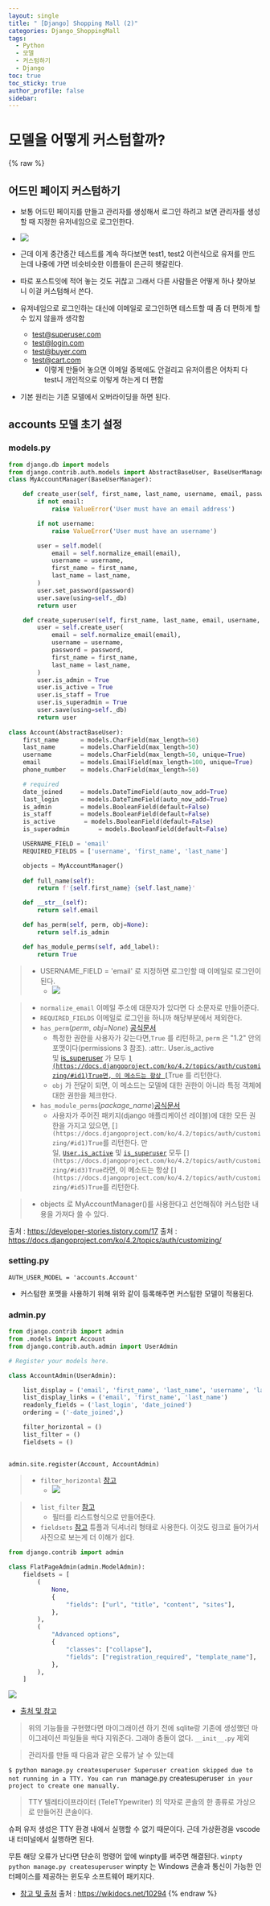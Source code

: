 ```yaml
---
layout: single
title: " [Django] Shopping Mall (2)"
categories: Django_ShoppingMall
tags:
  - Python
  - 모델
  - 커스텀하기
  - Django
toc: true
toc_sticky: true
author_profile: false
sidebar:
---
```

# 모델을 어떻게 커스텀할까?

{% raw %}

## 어드민 페이지 커스텀하기

- 보통 어드민 페이지를 만들고 관리자를 생성해서 로그인 하려고 보면 관리자를 생성할 때 지정한 유저네임으로 로그인한다.
- ![](https://i.imgur.com/gOrR6n4.png)

- 근데 이게 중간중간 테스트를 계속 하다보면 test1, test2 이런식으로 유저를 만드는데 나중에 가면 비슷비슷한 이름들이 은근히 헷갈린다.
- 따로 포스트잇에 적어 놓는 것도 귀찮고 그래서 다른 사람들은 어떻게 하나 찾아보니 이걸 커스텀해서 쓴다.
- 유저네임으로 로그인하는 대신에 이메일로 로그인하면 테스트할 때 좀 더 편하게 할 수 있지 않을까 생각함
	- test@superuser.com
	- test@login.com
	- test@buyer.com
	- test@cart.com 
		- 이렇게 만들어 놓으면 이메일 중복에도 안걸리고 유저이름은 어차피 다 test니 개인적으로 이렇게 하는게 더 편함
- 기본 원리는 기존 모델에서 오버라이딩을 하면 된다.

## accounts 모델 초기 설정

### models.py
```python
from django.db import models
from django.contrib.auth.models import AbstractBaseUser, BaseUserManager
class MyAccountManager(BaseUserManager):

    def create_user(self, first_name, last_name, username, email, password=None):
        if not email:
            raise ValueError('User must have an email address')

        if not username:
            raise ValueError('User must have an username')

        user = self.model(
            email = self.normalize_email(email),
            username = username,
            first_name = first_name,
            last_name = last_name,
        )
        user.set_password(password)
        user.save(using=self._db)
        return user

    def create_superuser(self, first_name, last_name, email, username, password):
        user = self.create_user(
            email = self.normalize_email(email),
            username = username,
            password = password,
            first_name = first_name,
            last_name = last_name,
        )
        user.is_admin = True
        user.is_active = True
        user.is_staff = True
        user.is_superadmin = True
        user.save(using=self._db)
        return user
        
class Account(AbstractBaseUser):
    first_name      = models.CharField(max_length=50)
    last_name       = models.CharField(max_length=50)
    username        = models.CharField(max_length=50, unique=True)
    email           = models.EmailField(max_length=100, unique=True)
    phone_number    = models.CharField(max_length=50)

    # required
    date_joined     = models.DateTimeField(auto_now_add=True)
    last_login      = models.DateTimeField(auto_now_add=True)
    is_admin        = models.BooleanField(default=False)
    is_staff        = models.BooleanField(default=False)
    is_active        = models.BooleanField(default=False)
    is_superadmin        = models.BooleanField(default=False)

    USERNAME_FIELD = 'email'
    REQUIRED_FIELDS = ['username', 'first_name', 'last_name']

    objects = MyAccountManager()
    
    def full_name(self):
        return f'{self.first_name} {self.last_name}'

    def __str__(self):
        return self.email

    def has_perm(self, perm, obj=None):
        return self.is_admin

    def has_module_perms(self, add_label):
        return True
```
>- USERNAME_FIELD = 'email' 로 지정하면 로그인할 때 이메일로 로그인이 된다.
>	- ![](https://i.imgur.com/x1snhGY.png)


>- `normalize_email` 이메일 주소에 대문자가 있다면 다 소문자로 만들어준다.
>- `REQUIRED_FIELDS` 이메일로 로그인을 하니까 해당부분에서 제외한다.
>- `has_perm`(_perm_, _obj=None_) [공식문서](https://docs.djangoproject.com/ko/4.2/topics/auth/customizing/#django.contrib.auth.models.PermissionsMixin.has_perm "이 정의에 대한 퍼머링크")
>	- 특정한 권한을 사용자가 갖는다면,``True`` 를 리턴하고, `perm` 은 "1.2"  안의 포맷이다(permissions 3 참조). :attr:. User.is_active 및 [is_superuser](https://docs.djangoproject.com/ko/4.2/ref/contrib/auth/#django.contrib.auth.models.User.is_superuser "django.contrib.auth.models.User.is_superuser") 가 모두 [``](https://docs.djangoproject.com/ko/4.2/topics/auth/customizing/#id1)True면, 이 메소드는 항상 [``](https://docs.djangoproject.com/ko/4.2/topics/auth/customizing/#id3)True 를 리턴한다.
>	- `obj` 가 전달이 되면, 이 메소드는 모델에 대한 권한이 아니라 특정 객체에 대한 권한을 체크한다.
>- `has_module_perms`(_package_name_)[공식문서](https://docs.djangoproject.com/ko/4.2/topics/auth/customizing/#django.contrib.auth.models.PermissionsMixin.has_module_perms "이 정의에 대한 퍼머링크")
>	- 사용자가 주어진 패키지(django 애플리케이션 레이블)에 대한 모든 권한을 가지고 있으면, [``](https://docs.djangoproject.com/ko/4.2/topics/auth/customizing/#id1)True``를 리턴한다. 만일, [`User.is_active`](https://docs.djangoproject.com/ko/4.2/ref/contrib/auth/#django.contrib.auth.models.User.is_active "django.contrib.auth.models.User.is_active") 및 [`is_superuser`](https://docs.djangoproject.com/ko/4.2/ref/contrib/auth/#django.contrib.auth.models.User.is_superuser "django.contrib.auth.models.User.is_superuser") 모두 [``](https://docs.djangoproject.com/ko/4.2/topics/auth/customizing/#id3)True``라면, 이 메소드는 항상 [``](https://docs.djangoproject.com/ko/4.2/topics/auth/customizing/#id5)True``를 리턴한다.

>- objects 로 MyAccountManager()를 사용한다고 선언해줘야 커스텀한 내용을 가져다 쓸 수 있다.


출처 : https://developer-stories.tistory.com/17
출처 : https://docs.djangoproject.com/ko/4.2/topics/auth/customizing/

### setting.py
`AUTH_USER_MODEL = 'accounts.Account'`
- 커스텀한 포맷을 사용하기 위해 위와 같이 등록해주면 커스텀한 모델이 적용된다.

### admin.py
```python
from django.contrib import admin
from .models import Account
from django.contrib.auth.admin import UserAdmin

# Register your models here.

class AccountAdmin(UserAdmin):

    list_display = ('email', 'first_name', 'last_name', 'username', 'last_login', 'date_joined', 'is_active')
    list_display_links = ('email', 'first_name', 'last_name')
    readonly_fields = ('last_login', 'date_joined')
    ordering = ('-date_joined',)

    filter_horizontal = ()
    list_filter = ()
    fieldsets = ()

  
admin.site.register(Account, AccountAdmin)
```

>- `filter_horizontal` [참고](https://velog.io/@hokim/Django-Admin-6-%EC%BB%A4%EC%8A%A4%ED%85%80-M2M-%ED%95%84%EB%93%9C-filterhorizontal%EB%A1%9C-%EB%82%98%ED%83%80%EB%82%B4%EA%B8%B0)
>	- ![](https://i.imgur.com/yf8LsNg.png)

>- `list_filter` [참고](https://codingdog.tistory.com/entry/django-admin%EC%9D%98-listfilter%EB%A5%BC-%EC%95%8C%EC%95%84%EB%B3%B4%EA%B3%A0-%EA%B0%84%EB%8B%A8%ED%95%98%EA%B2%8C-%EC%A0%81%EC%9A%A9%ED%95%B4-%EB%B4%85%EC%8B%9C%EB%8B%A4)
>	- 필터를 리스트형식으로 만들어준다. 
>- `fieldsets` [참고](https://jhoplin7259.tistory.com/185) 튜플과 딕셔너리 형태로 사용한다. 이것도 링크로 들어가서 사진으로 보는게 더 이해가 쉽다.

```python
from django.contrib import admin

class FlatPageAdmin(admin.ModelAdmin):
    fieldsets = [
        (
            None,
            {
                "fields": ["url", "title", "content", "sites"],
            },
        ),
        (
            "Advanced options",
            {
                "classes": ["collapse"],
                "fields": ["registration_required", "template_name"],
            },
        ),
    ]
```
![](https://i.imgur.com/P2JKxCz.png)

- [출처 및 참고](https://docs.djangoproject.com/en/4.2/ref/contrib/admin/)


> 위의 기능들을 구현했다면 마이그래이션 하기 전에 sqlite랑 기존에 생성했던 마이그레이션 파일들을 싹다 지워준다. 그래야 충돌이 없다.
> 	`__init__.py` 제외

> 관리자를 만들 때 다음과 같은 오류가 날 수 있는데

`$ python manage.py createsuperuser Superuser creation skipped due to not running in a TTY. You can run `manage.py createsuperuser` in your project to create one manually.`

> TTY
> 텔레타이프라이터 (TeleTYpewriter) 의 약자로
> 콘솔의 한 종류로 가상으로 만들어진 콘솔이다.


슈퍼 유저 생성은 TTY 환경 내에서 실행할 수 없기 때문이다.
근데 가상환경을 vscode 내 터미널에서 실행하면 된다.

무튼 해당 오류가 난다면 단순히 명령어 앞에 winpty를 써주면 해결된다.
`winpty python manage.py createsuperuser`
winpty 는 Windows 콘솔과 통신이 가능한 인터페이스를 제공하는 윈도우 소프트웨어 패키지다.
- [참고 및 출처](https://thinkground.studio/django-windows-git-bash-createsuperuser-%EC%83%9D%EC%84%B1-%EB%B6%88%EA%B0%80/)
출처 : https://wikidocs.net/10294
{% endraw %}